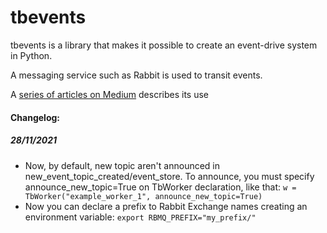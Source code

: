 # tbevents

tbevents is a library that makes it possible to create an event-drive system in Python.

A messaging service such as Rabbit is used to transit events.

A [series of articles on Medium](https://medium.com/@eskelsen/uma-arquitectura-simples-e-eficiente-para-sistemas-event-driven-em-python-parte-i-5eb59336d858) describes its use

#### Changelog:

##### 28/11/2021
- Now, by default, new topic aren't announced in new_event_topic_created/event_store.
To announce, you must specify announce_new_topic=True on TbWorker declaration, like that: `w = TbWorker("example_worker_1", announce_new_topic=True)`
- Now you can declare a prefix to Rabbit Exchange names creating an environment variable: `export RBMQ_PREFIX="my_prefix/"`  